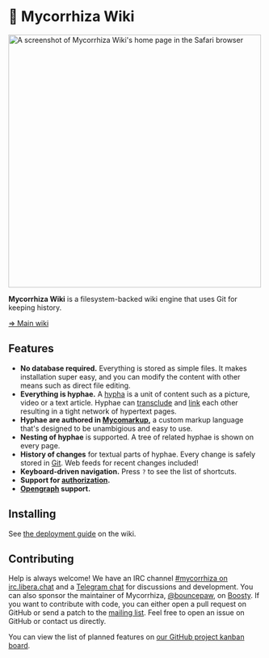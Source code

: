 # 🍄 Mycorrhiza Wiki
<img src="https://mycorrhiza.wiki/binary/release/1.2/screenshot" alt="A screenshot of Mycorrhiza Wiki's home page in the Safari browser" width="500">

**Mycorrhiza Wiki** is a filesystem-backed wiki engine that uses Git for
keeping history.

[⇒ Main wiki](https://mycorrhiza.wiki)

## Features

* **No database required.** Everything is stored as simple files. It makes installation super easy, and you can modify the content with other means such as direct file editing.
* **Everything is hyphae.** A [hypha][feature-hypha] is a unit of content such as a picture, video or a text article. Hyphae can [transclude][feature-transclusion] and [link][mycomarkup-link] each other resulting in a tight network of hypertext pages.
* **Hyphae are authored in [Mycomarkup][mycomarkup],** a custom markup language that's designed to be unambigious and easy to use.
* **Nesting of hyphae** is supported. A tree of related hyphae is shown on every page.
* **History of changes** for textual parts of hyphae. Every change is safely stored in [Git][integration-git]. Web feeds for recent changes included!
* **Keyboard-driven navigation.** Press `?` to see the list of shortcuts.
* **Support for [authorization][feature-authorization].**
* **[Opengraph][standard-og] support.**

[feature-hypha]: https://mycorrhiza.wiki/hypha/feature/hypha
[feature-transclusion]: https://mycorrhiza.wiki/hypha/feature/transclusion
[feature-authorization]: https://mycorrhiza.wiki/hypha/feature/authorization
[mycomarkup]: https://mycorrhiza.wiki/hypha/mycomarkup
[mycomarkup-link]: https://mycorrhiza.wiki/hypha/mycomarkup/link
[integration-git]: https://mycorrhiza.wiki/hypha/integration/git
[standard-og]: https://mycorrhiza.wiki/hypha/standard/opengraph

## Installing

See [the deployment guide][deployment] on the wiki.

[deployment]: https://mycorrhiza.wiki/hypha/guide/deployment

## Contributing

Help is always welcome! We have an IRC channel [#mycorrhiza on
irc.libera.chat][irc] and a [Telegram chat][tg] for discussions and
development. You can also sponsor the maintainer of Mycorrhiza,
[@bouncepaw][bp], on [Boosty][bp-donate]. If you want to contribute with code,
you can either open a pull request on GitHub or send a patch to the [mailing
list][mlist]. Feel free to open an issue on GitHub or contact us directly.

[irc]: irc://irc.libera.chat/#mycorrhiza
[tg]: https://t.me/mycorrhizadev
[bp]: https://github.com/bouncepaw
[bp-donate]: https://boosty.to/bouncepaw
[mlist]: https://lists.sr.ht/~handlerug/mycorrhiza-devel

You can view the list of planned features on [our GitHub project kanban
board](https://github.com/bouncepaw/mycorrhiza/projects/1).
